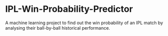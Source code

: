# IPL-Win-Probability-Predictor

A machine learning project to find out the win probability of an IPL match by analysing their ball-by-ball historical performance.
